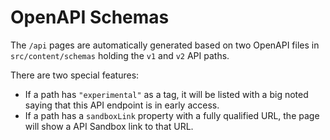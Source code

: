 # OpenAPI Schemas

The `/api` pages are automatically generated based on two OpenAPI files in `src/content/schemas` holding the `v1` and `v2` API paths.

There are two special features:

- If a path has `"experimental"` as a tag, it will be listed with a big noted saying that this API endpoint is in early access.
- If a path has a `sandboxLink` property with a fully qualified URL, the page will show a API Sandbox link to that URL.
